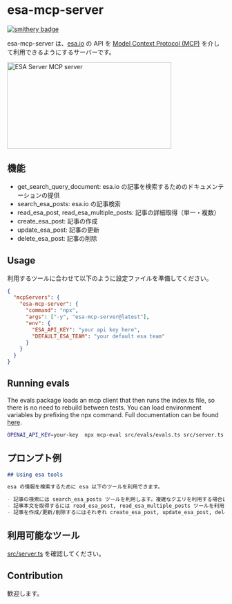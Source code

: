 # esa-mcp-server

[![smithery badge](https://smithery.ai/badge/@d-kimuson/esa-mcp-server)](https://smithery.ai/server/@d-kimuson/esa-mcp-server)

esa-mcp-server は、[esa.io](https://esa.io) の API を [Model Context Protocol (MCP)](https://github.com/microsoft/model-context-protocol) を介して利用できるようにするサーバーです。

<a href="https://glama.ai/mcp/servers/undwqgwbtd"><img width="380" height="200" src="https://glama.ai/mcp/servers/undwqgwbtd/badge" alt="ESA Server MCP server" /></a>

## 機能

- get_search_query_document: esa.io の記事を検索するためのドキュメンテーションの提供
- search_esa_posts: esa.io の記事検索
- read_esa_post, read_esa_multiple_posts: 記事の詳細取得（単一・複数）
- create_esa_post: 記事の作成
- update_esa_post: 記事の更新
- delete_esa_post: 記事の削除

## Usage

利用するツールに合わせて以下のように設定ファイルを準備してください。

```json
{
  "mcpServers": {
    "esa-mcp-server": {
      "command": "npx",
      "args": ["-y", "esa-mcp-server@latest"],
      "env": {
        "ESA_API_KEY": "your api key here",
        "DEFAULT_ESA_TEAM": "your default esa team"
      }
    }
  }
}
```



## Running evals

The evals package loads an mcp client that then runs the index.ts file, so there is no need to rebuild between tests. You can load environment variables by prefixing the npx command. Full documentation can be found [here](https://www.mcpevals.io/docs).

```bash
OPENAI_API_KEY=your-key  npx mcp-eval src/evals/evals.ts src/server.ts
```
## プロンプト例

```markdown
## Using esa tools

esa の情報を検索するために esa 以下のツールを利用できます。

- 記事の検索には search_esa_posts ツールを利用します。複雑なクエリを利用する場合は get_search_query_document ツールで正確なクエリの記述方法を理解してから利用します。
- 記事本文を取得するには read_esa_post, read_esa_multiple_posts ツールを利用します。複数の記事を取得する必要がある場合は read_esa_multiple_posts でまとめて取得することを推奨します。
- 記事を作成/更新/削除するにはそれぞれ create_esa_post, update_esa_post, delete_esa_post ツールを利用します。
```

## 利用可能なツール

[src/server.ts](./src/server.ts) を確認してください。

## Contribution

歓迎します。
